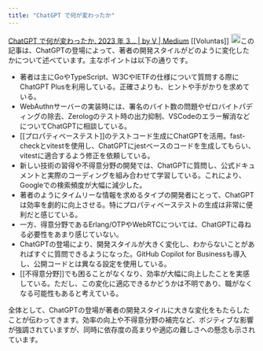 ```yaml
---
title: "ChatGPT で何が変わったか"
---
```


[ChatGPT で何が変わったか. 2023 年 3… | by V | Medium](https://voluntas.medium.com/chatgpt-%E3%81%A7%E4%BD%95%E3%81%8C%E5%A4%89%E3%82%8F%E3%81%A3%E3%81%9F%E3%81%8B-dd78c27e218b) [[Voluntas]]
<img src='https://scrapbox.io/api/pages/nishio/Claude/icon' alt='Claude.icon' height="19.5"/>この記事は、ChatGPTの登場によって、著者の開発スタイルがどのように変化したかについて述べています。主なポイントは以下の通りです。

- 著者は主にGoやTypeScript、W3CやIETFの仕様について質問する際にChatGPT Plusを利用している。正確さよりも、ヒントや手がかりを求めている。
- WebAuthnサーバーの実装時には、署名のバイト数の問題やゼロバイトパディングの除去、Zerologのテスト時の出力抑制、VSCodeのエラー解消などについてChatGPTに相談している。
- [[プロパティベーステスト]]のテストコード生成にChatGPTを活用。fast-checkとvitestを使用し、ChatGPTにjestベースのコードを生成してもらい、vitestに適合するよう修正を依頼している。
- 新しい技術の習得や不得意分野の開発では、ChatGPTに質問し、公式ドキュメントと実際のコーディングを組み合わせて学習している。これにより、Googleでの検索頻度が大幅に減少した。
- 著者のようにタイムリーな情報を求めるタイプの開発者にとって、ChatGPTは効率を劇的に向上させる。特にプロパティベーステストの生成は非常に便利だと感じている。
- 一方、得意分野であるErlang/OTPやWebRTCについては、ChatGPTに尋ねる必要性をあまり感じていない。
- ChatGPTの登場により、開発スタイルが大きく変化し、わからないことがあればすぐに質問できるようになった。GitHub Copilot for Businessも導入し、公開コードとは異なる設定を使用している。
- [[不得意分野]]でも困ることがなくなり、効率が大幅に向上したことを実感している。ただし、この変化に適応できるかどうかは不明であり、職がなくなる可能性もあると考えている。

全体として、ChatGPTの登場が著者の開発スタイルに大きな変化をもたらしたことが伝わってきます。効率の向上や不得意分野の補完など、ポジティブな影響が強調されていますが、同時に依存度の高まりや適応の難しさへの懸念も示されています。
